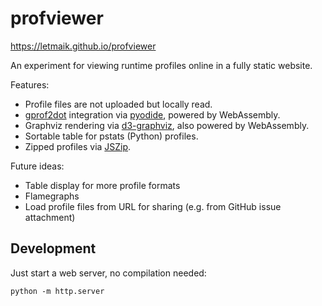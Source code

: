 # profviewer

https://letmaik.github.io/profviewer

An experiment for viewing runtime profiles online in a fully static website.

Features:
- Profile files are not uploaded but locally read.
- [gprof2dot](https://github.com/jrfonseca/gprof2dot) integration via [pyodide](https://github.com/iodide-project/pyodide), powered by WebAssembly.
- Graphviz rendering via [d3-graphviz](https://github.com/magjac/d3-graphviz), also powered by WebAssembly.
- Sortable table for pstats (Python) profiles.
- Zipped profiles via [JSZip](https://github.com/Stuk/jszip).

Future ideas:
- Table display for more profile formats
- Flamegraphs
- Load profile files from URL for sharing (e.g. from GitHub issue attachment)

## Development

Just start a web server, no compilation needed:
```
python -m http.server
```

